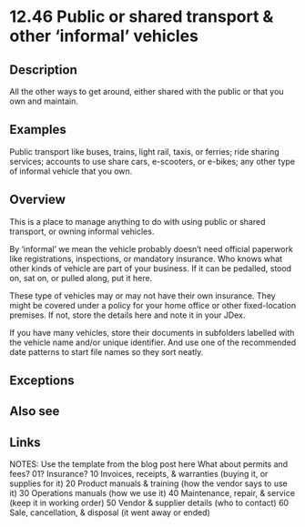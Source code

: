 # 12.46 Public or shared transport & other ‘informal’ vehicles

## Description

All the other ways to get around, either shared with the public or that you own and maintain.

## Examples

Public transport like buses, trains, light rail, taxis, or ferries; ride sharing services; accounts to use share cars, e-scooters, or e-bikes; any other type of informal vehicle that you own.

## Overview

This is a place to manage anything to do with using public or shared transport, or owning informal vehicles.

By ‘informal’ we mean the vehicle probably doesn’t need official paperwork like registrations, inspections, or mandatory insurance. Who knows what other kinds of vehicle are part of your business. If it can be pedalled, stood on, sat on, or pulled along, put it here.

These type of vehicles may or may not have their own insurance. They might be covered under a policy for your home office or other fixed-location premises. If not, store the details here and note it in your JDex.

If you have many vehicles, store their documents in subfolders labelled with the vehicle name and/or unique identifier. And use one of the recommended date patterns to start file names so they sort neatly.

## Exceptions

## Also see

## Links

NOTES:
Use the template from the blog post here
What about permits and fees? 01? Insurance?
10 Invoices, receipts, & warranties (buying it, or supplies for it)
20 Product manuals & training (how the vendor says to use it)
30 Operations manuals (how we use it)
40 Maintenance, repair, & service (keep it in working order)
50 Vendor & supplier details (who to contact)
60 Sale, cancellation, & disposal (it went away or ended)
